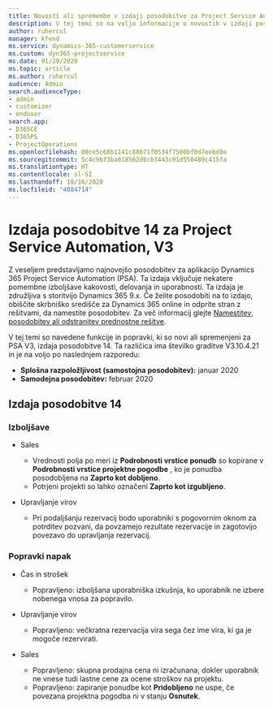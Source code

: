 ```yaml
---
title: Novosti ali spremembe v izdaji posodobitve za Project Service Automation 14, V3
description: V tej temi so na voljo informacije o novostih v izdaji posodobitve za Project Service Automation 14, V3.
author: ruhercul
manager: kfend
ms.service: dynamics-365-customerservice
ms.custom: dyn365-projectservice
ms.date: 01/29/2020
ms.topic: article
ms.author: ruhercul
audience: Admin
search.audienceType:
- admin
- customizer
- enduser
search.app:
- D365CE
- D365PS
- ProjectOperations
ms.openlocfilehash: 00ce5c68b1141c88671f0534f7500bf0d7eebd8e
ms.sourcegitcommit: 5c4c9bf3ba018562d6cb3443c01d550489c415fa
ms.translationtype: HT
ms.contentlocale: sl-SI
ms.lasthandoff: 10/16/2020
ms.locfileid: "4084714"
---
```

# <a name="project-service-automation-update-release-14-v3"></a>Izdaja posodobitve 14 za Project Service Automation, V3
Z veseljem predstavljamo najnovejšo posodobitev za aplikacijo Dynamics 365 Project Service Automation (PSA). Ta izdaja vključuje nekatere pomembne izboljšave kakovosti, delovanja in uporabnosti. Ta izdaja je združljiva s storitvijo Dynamics 365 9.x. Če želite posodobiti na to izdajo, obiščite skrbniško središče za Dynamics 365 online in odprite stran z rešitvami, da namestite posodobitev. Za več informacij glejte [Namestitev, posodobitev ali odstranitev prednostne rešitve](https://docs.microsoft.com/power-platform/admin/install-remove-preferred-solution).

V tej temi so navedene funkcije in popravki, ki so novi ali spremenjeni za PSA V3, izdaja posodobitve 14. Ta različica ima številko graditve V3.10.4.21 in je na voljo po naslednjem razporedu:

- **Splošna razpoložljivost (samostojna posodobitev):** januar 2020
- **Samodejna posodobitev:** februar 2020

## <a name="update-release-14"></a>Izdaja posodobitve 14

### <a name="enhancements"></a>Izboljšave

- Sales

     - Vrednosti polja po meri iz **Podrobnosti vrstice ponudb** so kopirane v **Podrobnosti vrstice projektne pogodbe** , ko je ponudba posodobljena na **Zaprto kot dobljeno**.
     - Potrjeni projekti so lahko označeni **Zaprto kot izgubljeno**.

- Upravljanje virov

     - Pri podaljšanju rezervacij bodo uporabniki s pogovornim oknom za potrditev pozvani, da povzamejo rezultate rezervacije in zagotovijo povezavo do upravljanja rezervacij.


### <a name="bug-fixes"></a>Popravki napak

- Čas in strošek

     - Popravljeno: izboljšana uporabniška izkušnja, ko uporabnik ne izbere nobenega vnosa za popravilo.

- Upravljanje virov

     - Popravljeno: večkratna rezervacija vira sega čez ime vira, ki ga je mogoče rezervirati.

- Sales

     - Popravljeno: skupna prodajna cena ni izračunana, dokler uporabnik ne vnese tudi lastne cene za ocene stroškov na projektu.
     - Popravljeno: zapiranje ponudbe kot **Pridobljeno** ne uspe, če povezana projektna pogodba ni v stanju **Osnutek**.

